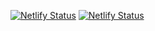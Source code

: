 [![Netlify Status](https://api.netlify.com/api/v1/badges/96fc0a1c-1440-4233-8e27-251f515703e0/deploy-status)](https://app.netlify.com/sites/xo-api/deploys)
[![Netlify Status](https://api.netlify.com/api/v1/badges/f08f72e7-f9f2-4873-a8de-96c2c1233fe9/deploy-status)](https://app.netlify.com/sites/xanax-solutions/deploys)
